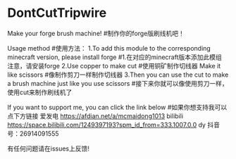 # DontCutTripwire
Make your forge brush machine! #制作你的forge版刷线机吧！

Usage method                   #使用方法：
1.To add this module to the corresponding minecraft version, please install forge  #1.在对应的minecraft版本添加此模组 注意，请安装forge
2.Use copper to make cut  #使用铜矿制作切线器
  Make it like scissors   #像制作剪刀一样制作切线器
3.Then you can use the cut to make a brush machine just like you use scissors #接下来你就可以像使用剪刀一样，使用cut来制作刷线机了

If you want to support me, you can click the link below #如果你想支持我可以点下方链接
爱发电  https://afdian.net/a/mcmaidong1013
bilibili https://space.bilibili.com/1249397193?spm_id_from=333.1007.0.0
dy  抖音号：26914091555


有任何问题请在issues上反馈!
